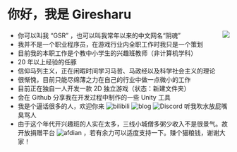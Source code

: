 你好，我是 Giresharu
===

<a>
  <img align="right" src="https://github-readme-stats.vercel.app/api?username=giresharu&show_icons=true&theme=onedark&hide_border=true&bg_color=DEG,302c34,282c34" />
</a>

* 你可以叫我 “GSR” ，也可以叫我常年以来的中文网名“阴魂” 
* 我并不是一个职业程序员，在游戏行业内全职工作时我只是一个策划
* 目前我的本职工作是个教中小学生的兴趣班教师（非计算机学科）
* 20 年以上经验的任豚
* 信仰马列主义，正在闲暇时间学习马哲、马政经以及科学社会主义的理论
* 很惭愧，目前只能尽绵薄之力在自己的行业中做一点微小的工作
* 目前正在独自一人开发一款 2D 独立游戏（状态：新建文件夹）
* 会在 Github 分享我在开发过程中制作的一些 Unity 工具
* 我是个逼话很多的人，欢迎你来 ![bilibili](https://img.shields.io/badge/dynamic/json?url=https%3A%2F%2Fapi.swo.moe%2Fstats%2Fbilibili%2F1514786&query=count&suffix=%20%E5%85%B3%E6%B3%A8&label=bilibili%20%E5%9C%9F%E6%98%9F%E7%89%8C%E9%98%B4%E9%AD%82&color=FE7398&link=https%3A%2F%2Fspace.bilibili.com%2F1514786&logo=bilibili&logoColor=white) 
![blog](https://img.shields.io/badge/Blog-%E6%80%AA%E5%BC%82%E7%83%AD%E7%A0%82%E9%93%B7-red?logo=InternetExplorer&cacheSeconds=https%3A%2F%2Fgiresharu.github.io%2F) ![Discord](https://img.shields.io/badge/Discord-%E6%9C%89%E7%A9%BA%E4%B8%80%E8%B5%B7%E6%8B%89%E5%B1%8E-5865F2?logo=discord&logoColor=white&cacheSeconds=https%3A%2F%2Fdiscord.gg%2FWVN6SZtG) 听我吹水放屁嘴臭骂人
* 由于这个年代开兴趣班的人实在太多，三线小城僧多粥少收入不是很景气。故开放捐赠平台 ![afdian](https://img.shields.io/badge/%F0%9F%A4%8D%20%E7%88%B1%E5%8F%91%E7%94%B5-%E8%B5%9E%E5%8A%A9%E6%88%91-946CE6?cacheSeconds=https%3A%2F%2Fafdian.net%2Fa%2Fgiresharu) ，若有余力可以适度支持一下。赚个猫粮钱，谢谢大家！
